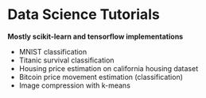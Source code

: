 # Data Science Tutorials

**Mostly scikit-learn and tensorflow implementations**

* MNIST classification
* Titanic survival classification
* Housing price estimation on california housing dataset
* Bitcoin price movement estimation (classification)
* Image compression with k-means
